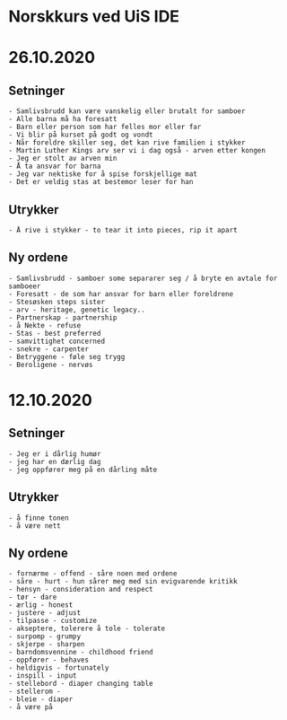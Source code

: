 # Norskkurs ved UiS IDE

# 26.10.2020
## Setninger
	- Samlivsbrudd kan være vanskelig eller brutalt for samboer
	- Alle barna må ha foresatt
	- Barn eller person som har felles mor eller far
	- Vi blir på kurset på godt og vondt
	- Når foreldre skiller seg, det kan rive familien i stykker
	- Martin Luther Kings arv ser vi i dag også - arven etter kongen
	- Jeg er stolt av arven min
	- Å ta ansvar for barna
	- Jeg var nektiske for å spise forskjellige mat
	- Det er veldig stas at bestemor leser for han
	
	
## Utrykker
	- Å rive i stykker - to tear it into pieces, rip it apart
## Ny ordene
	- Samlivsbrudd - samboer some separarer seg / å bryte en avtale for samboeer 
	- Foresatt - de som har ansvar for barn eller foreldrene
	- Stesøsken steps sister
	- arv - heritage, genetic legacy.. 
	- Partnerskap - partnership
	- å Nekte - refuse 
	- Stas - best preferred
	- samvittighet concerned
	- snekre - carpenter
	- Betryggene - føle seg trygg
	- Beroligene - nervøs 
	
	
# 12.10.2020

## Setninger
	- Jeg er i dårlig humør
	- jeg har en dærlig dag
	- jeg oppfører meg på en dårling måte
## Utrykker
	- å finne tonen
	- å være nett
## Ny ordene
	- fornærme - offend - såre noen med ordene
	- såre - hurt - hun sårer meg med sin evigvarende kritikk
	- hensyn - consideration and respect
	- tør - dare
	- ærlig - honest
	- justere - adjust
	- tilpasse - customize
	- akseptere, tolerere å tole - tolerate
	- surpomp - grumpy
	- skjerpe - sharpen
	- barndomsvennine - childhood friend
	- oppfører - behaves
	- heldigvis - fortunately
	- inspill - input
	- stellebord - diaper changing table
	- stellerom - 
	- bleie - diaper
	- å være på
